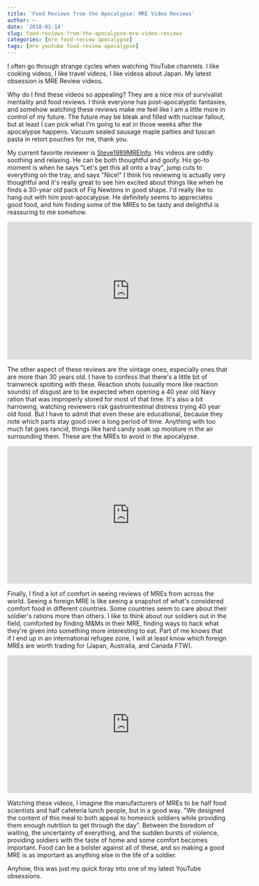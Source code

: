```yaml
---
title: 'Food Reviews from the Apocalypse: MRE Video Reviews'
author: ~
date: '2018-01-14'
slug: food-reviews-from-the-apocalypse-mre-video-reviews
categories: [mre food-review apocalypse]
tags: [mre youtube food-review apocalypse]
---
```


I often go through strange cycles when watching YouTube channels. I like cooking videos, I like travel videos, I like videos about Japan. My latest obsession is MRE Review videos.

Why do I find these videos so appealing? They are a nice mix of survivalist mentality and food reviews. I think everyone has post-apocalyptic fantasies, and somehow watching these reviews make me feel like I am a little more in control of my future. The future may be bleak and filled with nuclear fallout, but at least I can pick what I'm going to eat in those weeks after the apocalypse happens. Vacuum sealed sausage maple patties and tuscan pasta in retort pouches for me, thank you.

My current favorite reviewer is [Steve1989MREInfo](https://www.youtube.com/channel/UC2I6Et1JkidnnbWgJFiMeHA). His videos are oddly soothing and relaxing. He can be both thoughtful and goofy. His go-to moment is when he says "Let's get this all onto a tray", jump cuts to everything on the tray, and says "Nice!" I think his reviewing is actually very thoughtful and it's really great to see him excited about things like when he finds a 30-year old pack of Fig Newtons in good shape. I'd really like to hang out with him post-apocalypse. He definitely seems to appreciates good food, and him finding some of the MREs to be tasty and delightful is reassuring to me somehow.

<iframe width="560" height="315" src="https://www.youtube.com/embed/Fp5VNkF5hNs?start=98" frameborder="0" allow="autoplay; encrypted-media" allowfullscreen></iframe>

The other aspect of these reviews are the vintage ones, especially ones that are more than 30 years old. I have to confess that there's a little bit of trainwreck spotting with these. Reaction shots (usually more like reaction sounds) of disgust are to be expected when opening a 40 year old Navy ration that was improperly stored for most of that time. It's also a bit harrowing, watching reviewers risk gastrointestinal distress trying 40 year old food. But I have to admit that even these are educational, because they note which parts stay good over a long period of time. Anything with too much fat goes rancid, things like hard candy soak up moisture in the air surrounding them. These are the MREs to avoid in the apocalypse.

<iframe width="560" height="315" src="https://www.youtube.com/embed/wIn5AYR1t-s" frameborder="0" allow="autoplay; encrypted-media" allowfullscreen></iframe>

Finally, I find a lot of comfort in seeing reviews of MREs from across the world. Seeing a foreign MRE is like seeing a snapshot of what's considered comfort food in different countries. Some countries seem to care about their soldier's rations more than others. I like to think about our soldiers out in the field, comforted by finding M&Ms in their MRE, finding ways to hack what they're given into something more interesting to eat. Part of me knows that if I end up in an international refugee zone, I will at least know which foreign MREs are worth trading for (Japan, Australia, and Canada FTW).

<iframe width="560" height="315" src="https://www.youtube.com/embed/1mGYKl8mrlE" frameborder="0" allow="autoplay; encrypted-media" allowfullscreen></iframe>

Watching these videos, I imagine the manufacturers of MREs to be half food scientists and half cafeteria lunch people, but in a good way. "We designed the content of this meal to both appeal to homesick soldiers while providing them enough nutrition to get through the day". Between the boredom of waiting, the uncertainty of everything, and the sudden bursts of violence, providing soldiers with the taste of home and some comfort becomes important. Food can be a bolster against all of these, and so making a good MRE is as important as anything else in the life of a soldier.

Anyhow, this was just my quick foray into one of my latest YouTube obsessions. 
